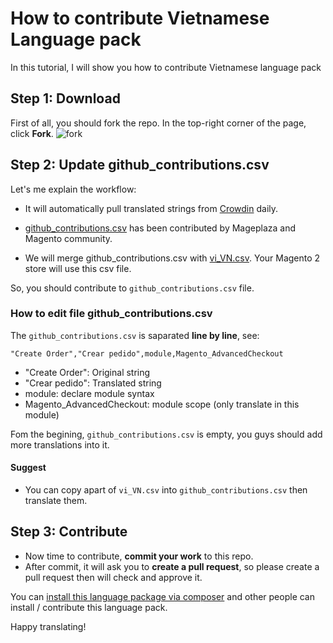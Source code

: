 # How to contribute Vietnamese Language pack

In this tutorial, I will show you how to contribute Vietnamese language pack

## Step 1: Download 

First of all, you should fork the repo. In the top-right corner of the page, click **Fork**.
![fork](https://help.github.com/assets/images/help/repository/fork_button.jpg)


## Step 2: Update github_contributions.csv

Let's me explain the workflow:

- It will automatically pull translated strings from [Crowdin](https://crowdin.com/project/magento-2) daily.

- [github_contributions.csv](https://github.com/mageplaza/magento-2-vietnamese-language-pack/blob/master/github_contributions.csv) has been contributed by Mageplaza and Magento community.

- We will merge github_contributions.csv with [vi_VN.csv](https://github.com/mageplaza/magento-2-vietnamese-language-pack/blob/master/vi_VN.csv). Your Magento 2 store will use this csv file.

So, you should contribute to `github_contributions.csv` file.

### How to edit file github_contributions.csv

The `github_contributions.csv` is saparated **line by line**, see:

```
"Create Order","Crear pedido",module,Magento_AdvancedCheckout
```

- "Create Order": Original string
- "Crear pedido": Translated string
- module: declare module syntax
- Magento_AdvancedCheckout: module scope (only translate in this module)


Fom the begining, `github_contributions.csv` is empty, you guys should add more translations into it.

#### Suggest
- You can copy apart of `vi_VN.csv` into `github_contributions.csv` then translate them.

## Step 3: Contribute

- Now time to contribute, **commit your work** to this repo.
- After commit, it will ask you to **create a pull request**, so please create a pull request then will check and approve it.

You can [install this language package via composer](https://github.com/mageplaza/magento-2-vietnamese-language-pack#-method-1-composer-method-recommend) and other people can install / contribute this language pack.

Happy translating!


